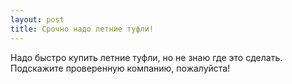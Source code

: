 ```yaml
---
layout: post 
title: Срочно надо летние туфли! 
--- 
```

Надо быстро купить летние туфли, но не знаю где это сделать. Подскажите проверенную компанию, пожалуйста!